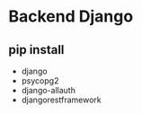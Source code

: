 # Backend Django
## pip install
>
  - django
  - psycopg2
  - django-allauth
  - djangorestframework